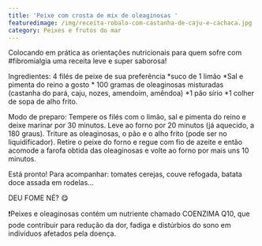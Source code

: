 ```yaml
---
title: 'Peixe com crosta de mix de oleaginosas '
featuredimage: /img/receita-robalo-com-castanha-de-caju-e-cachaca.jpg
category: Peixes e frutos do mar
---
```

Colocando em prática as orientações nutricionais para quem sofre com #fibromialgia uma receita leve e super saborosa!

Ingredientes: 4 filés de peixe de sua preferência \*suco de 1 limão \*Sal e pimenta do reino a gosto \* 100 gramas de oleaginosas misturadas (castanha do pará, caju, nozes, amendoim, amêndoa) \*1 pão sírio *1 colher de sopa de alho frito.

Modo de preparo: Tempere os filés com o limão, sal e pimenta do
 reino e deixe marinar por 30 minutos. Leve ao forno por 20 minutos (já aquecido, a 180 graus). Triture as oleaginosas, o pão e o alho frito (pode ser no liquidificador). Retire o peixe do forno e regue com fio de azeite e então acomode a farofa obtida das oleaginosas e volte ao forno por mais uns 10 minutos.

Está pronto! Para acompanhar: tomates cerejas, couve refogada, batata doce assada em rodelas...

DEU FOME NÉ? 😋

❗Peixes e oleaginosas contém um nutriente chamado COENZIMA Q10, que pode contribuir para redução da dor, fadiga e distúrbios do sono em indivíduos afetados pela doença.
